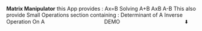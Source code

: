 **Matrix Manipulator**
this App provides :
Ax=B Solving
A+B
AxB
A-B
This also provide Small Operations section containing :
Determinant of A
Inverse Operation On A
&emsp;&emsp;&emsp;&emsp;&emsp;&emsp;&emsp;&emsp;&emsp;&emsp;&emsp;DEMO
&emsp;&emsp;&emsp;&emsp;&emsp;&emsp;&emsp;&emsp;&emsp;&emsp;&emsp;&emsp;⬇️

